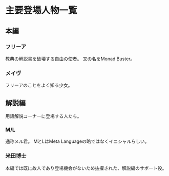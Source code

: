 # 主要登場人物一覧

## 本編

### フリーア

教典の解説書を破壊する自由の使者。
又の名をMonad Buster。

### メイヴ

フリーアのことをよく知る少女。

## 解説編

用語解説コーナーに登場する人たち。

### M/L

通称メル君。
MとLはMeta Languageの略ではなくイニシャルらしい。

### 米田博士

本編では既に故人であり登場機会がないため抜擢された、解説編のサポート役。
